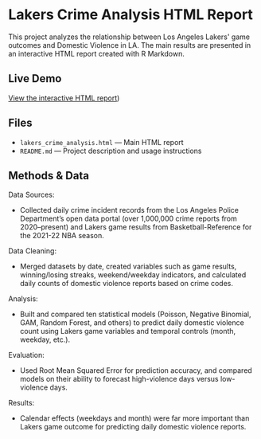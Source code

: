 # Lakers Crime Analysis HTML Report

This project analyzes the relationship between Los Angeles Lakers' game outcomes and Domestic Violence in LA. The main results are presented in an interactive HTML report created with R Markdown.

## Live Demo
[View the interactive HTML report](https://github.com/rconner1/lakers_crime_analysis/blob/main/Lakers-and-Crime.html))


## Files
- `lakers_crime_analysis.html` — Main HTML report 
- `README.md` — Project description and usage instructions

## Methods & Data

Data Sources:
- Collected daily crime incident records from the Los Angeles Police Department’s open data portal (over 1,000,000 crime reports from 2020–present) and Lakers game results from Basketball-Reference for the 2021-22 NBA season.

Data Cleaning:
- Merged datasets by date, created variables such as game results, winning/losing streaks, weekend/weekday indicators, and calculated daily counts of domestic violence reports based on crime codes.

Analysis:
- Built and compared ten statistical models (Poisson, Negative Binomial, GAM, Random Forest, and others) to predict daily domestic violence count using Lakers game variables and temporal controls (month, weekday, etc.).

Evaluation:
- Used Root Mean Squared Error for prediction accuracy, and compared models on their ability to forecast high-violence days versus low-violence days.

Results:
- Calendar effects (weekdays and month) were far more important than Lakers game outcome for predicting daily domestic violence reports.



